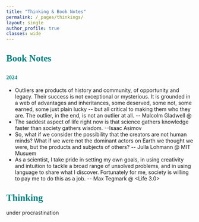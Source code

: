 ```yaml
---
title: "Thinking & Book Notes"
permalink: /_pages/thinkings/
layout: single
author_profile: true
classes: wide
---
```




## <span style="color:teal; font-family:cursive;font-size: 25px;">Book Notes</span>
## <span style="color:teal; font-family:cursive;font-size: 15px;">2024</span>

- Outliers are products of history and community, of opportunity and legacy. Their success is not exceptional or mysterious. It is grounded in a web of advantages and inheritances, some deserved, some not, some earned, some just plain lucky -- but all critical to making them who they are. The outlier, in the end, is not an outlier at all.   -- Malcolm Gladwell @ <outliers>
- The saddest aspect of life right now is that science gathers knowledge faster than society gathers wisdom.  --Isaac Asimov
- So, what if we consider the possibility that the creators are not human minds? What if we were not the dominant actors on Earth we thought we were, but the products and subjects of others?  -- Julla Lohmann @ MIT Musuem
- As a scientist, I take pride in setting my own goals, in using creativity and intuition to tackle a broad range of unsolved problems, and in using language to share what I discover. Fortunately for me, society is willing to pay me to do this as a job. -- Max Tegmark @ <Life 3.0>


## <span style="color:teal; font-family:cursive;font-size: 25px;">Thinking</span>
under procrastination

